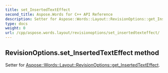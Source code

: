 ```yaml
---
title: set_InsertedTextEffect
second_title: Aspose.Words for C++ API Reference
description: Setter for Aspose::Words::Layout::RevisionOptions::get_InsertedTextEffect. 
type: docs
weight: 0
url: /cpp/aspose.words.layout/revisionoptions/set_insertedtexteffect/
---
```

## RevisionOptions.set_InsertedTextEffect method


Setter for [Aspose::Words::Layout::RevisionOptions::get_InsertedTextEffect](./get_insertedtexteffect/).

